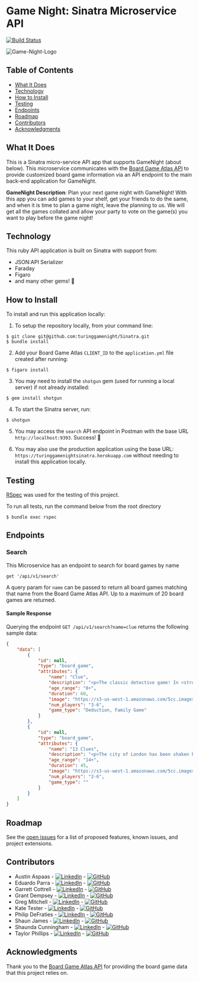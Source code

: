 # Game Night: Sinatra Microservice API

[![Build Status](https://travis-ci.com/TuringGameNight/Sinatra.svg?branch=main)](https://travis-ci.com/TuringGameNight/Sinatra)

![Game-Night-Logo](https://user-images.githubusercontent.com/56360157/104666308-cd9f9880-5690-11eb-82bf-8a23213a9a64.jpg)


## Table of Contents

  - [What It Does](#what-it-does)
  - [Technology](#technology)
  - [How to Install](#how-to-install)
  - [Testing](#testing)
  - [Endpoints](#endpoints)
  - [Roadmap](#roadmap)
  - [Contributors](#contributors)
  - [Acknowledgments](#acknowledgments)

## What It Does

This is a Sinatra micro-service API app that supports GameNight (about below). This microservice communicates with the [Board Game Atlas API](https://www.boardgameatlas.com/api/docs) to provide customized board game information via an API endpoint to the main back-end application for GameNight.


**GameNight Description**: Plan your next game night with GameNight! With this app you can add games to your shelf, get your friends to do the same, and when it is time to plan a game night, leave the planning to us. We will get all the games collated and allow your party to vote on the game(s) you want to play before the game night!

## Technology

This ruby API application is built on Sinatra with support from:
- JSON:API Serializer
- Faraday
- Figaro
- and many other gems! 🤩

## How to Install

To install and run this application locally:

1. To setup the repository locally, from your command line:
```
$ git clone git@github.com:turinggamenight/Sinatra.git
$ bundle install
```

2. Add your Board Game Atlas `CLIENT_ID` to the `application.yml` file created after running:
```
$ figaro install
```

3. You may need to install the `shotgun` gem (used for running a local server) if not already installed:
```
$ gem install shotgun
```

4. To start the Sinatra server, run:
```
$ shotgun
```

5. You may access the `search` API endpoint in Postman with the base URL `http://localhost:9393`. Success! 🎉

6. You may also use the production application using the base URL: `https://turinggamenightsinatra.herokuapp.com` without needing to install this application locally.

## Testing

[RSpec](https://rspec.info/) was used for the testing of this project.

To run all tests, run the command below from the root directory
```
$ bundle exec rspec
```

## Endpoints

### Search

This Microservice has an endpoint to search for board games by name
```
get '/api/v1/search'
```

A query param for `name` can be passed to return all board games matching that name from the Board Game Atlas API. Up to a maximum of 20 board games are returned.

#### Sample Response

Querying the endpoint `GET /api/v1/search?name=clue` returns the following sample data:

```json
{
    "data": [
        {
            "id": null,
            "type": "board_game",
            "attributes": {
                "name": "Clue",
                "description": "<p>The classic detective game! In <strong>Clue</strong>, players move from room to room in a mansion to solve the mystery of: who done it, with what, and where? Players are dealt character, weapon, and location cards after the top card from each card type is secretly placed in the confidential file in the middle of the board. Players must move to a room and then make an accusation against a character saying they did it in that room with a specific weapon. The player to the left must show one of any cards accused to the accuser if in that player's hand. Through deductive reasoning each player must figure out which character, weapon, and location are in the secret file. To do this, each player must uncover what cards are in other players hands by making more and more accusations. Once a player knows what cards the other players are holding, they will know what cards are in the secret file. A great game for those who enjoy reasoning and thinking things out.</p>",
                "age_range": "8+",
                "duration": 60,
                "image": "https://s3-us-west-1.amazonaws.com/5cc.images/games/uploaded/1559254847936-611WyTryCvL.jpg",
                "num_players": "3-6",
                "game_type": "Deduction, Family Game"
            }
        },
        {
            "id": null,
            "type": "board_game",
            "attributes": {
                "name": "13 Clues",
                "description": "<p>The city of London has been shaken by heinous crimes, and Scotland Yard is groping in the dark. 13 Clues, set at the end of the 19th century, puts players in the shoes of the detectives, each trying to solve their own mystery. Each player sees the clues - person + location + weapon - for the other players but not their own. They investigate by asking questions, by consulting the secret informant, and by making accusations in order to collect clues and rule out suspects. The goal of the game is to identify which of the 13 clues match their case before the others do!</p>",
                "age_range": "14+",
                "duration": 45,
                "image": "https://s3-us-west-1.amazonaws.com/5cc.images/games/uploaded/1540939172028",
                "num_players": "2-6",
                "game_type": ""
            }
        }
    ]
}
```
## Roadmap

See the [open issues](https://github.com/TuringGameNight/Sinatra/issues) for a list of proposed features, known issues, and project extensions.

## Contributors

- Austin Aspaas - [![LinkedIn][linkedin-shield]](https://www.linkedin.com/in/austin-aspaas-4626611bb/) - [![GitHub][github-shield]](https://github.com/evilaspaas1)
- Eduardo Parra - [![LinkedIn][linkedin-shield]](https://www.linkedin.com/in/eduardo--parra/) - [![GitHub][github-shield]](https://github.com/helloeduardo)
- Garrett Cottrell - [![LinkedIn][linkedin-shield]](https://www.linkedin.com/in/garrett-cottrell-52850834/) - [![GitHub][github-shield]](https://github.com/GarrettCottrell)
- Grant Dempsey - [![LinkedIn][linkedin-shield]](https://www.linkedin.com/in/grant-dempsey-8a9a16169/) - [![GitHub][github-shield]](https://github.com/GDemps)
- Greg Mitchell - [![LinkedIn][linkedin-shield]](https://www.linkedin.com/in/gregory-j-mitchell/) - [![GitHub][github-shield]](https://github.com/GregJMitchell)
- Kate Tester - [![LinkedIn][linkedin-shield]](https://www.linkedin.com/in/katemorris/) - [![GitHub][github-shield]](https://github.com/katemorris)
- Philip DeFraties - [![LinkedIn][linkedin-shield]](https://www.linkedin.com/in/philip-defraties/) - [![GitHub][github-shield]](https://github.com/PhilipDeFraties)
- Shaun James - [![LinkedIn][linkedin-shield]](https://github.com/ShaunDaneJames) - [![GitHub][github-shield]](https://www.linkedin.com/in/shaun-james-2707a61bb/)
- Shaunda Cunningham - [![LinkedIn][linkedin-shield]](https://www.linkedin.com/in/shaunda-cunningham/) - [![GitHub][github-shield]](https://github.com/smcunning)
- Taylor Phillips - [![LinkedIn][linkedin-shield]](https://www.linkedin.com/in/taphill/) - [![GitHub][github-shield]](https://github.com/taphill)

## Acknowledgments

Thank you to the [Board Game Atlas API](https://www.boardgameatlas.com/api/docs) for providing the board game data that this project relies on.

<!-- MARKDOWN LINKS & IMAGES -->
[linkedin-shield]: https://img.shields.io/badge/-LinkedIn-black.svg?style=flat-square&logo=linkedin&colorB=555
[github-shield]: https://img.shields.io/badge/-GitHub-black.svg?style=flat-square&logo=github&colorB=555
